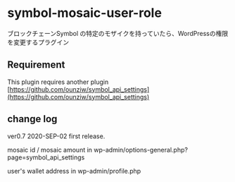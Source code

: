 # symbol-mosaic-user-role
ブロックチェーンSymbol の特定のモザイクを持っていたら、WordPressの権限を変更するプラグイン

## Requirement 
This plugin requires another plugin [https://github.com/ounziw/symbol_api_settings](https://github.com/ounziw/symbol_api_settings)

## change log
ver0.7 2020-SEP-02
first release.

mosaic id / mosaic amount in wp-admin/options-general.php?page=symbol_api_settings

user's wallet address in wp-admin/profile.php